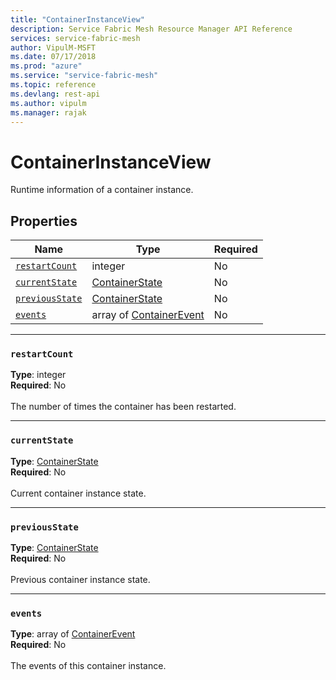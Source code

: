 ```yaml
---
title: "ContainerInstanceView"
description: Service Fabric Mesh Resource Manager API Reference
services: service-fabric-mesh
author: VipulM-MSFT
ms.date: 07/17/2018
ms.prod: "azure"
ms.service: "service-fabric-mesh"
ms.topic: reference
ms.devlang: rest-api
ms.author: vipulm
ms.manager: rajak
---
```

# ContainerInstanceView

Runtime information of a container instance.

## Properties
| Name | Type | Required |
| --- | --- | --- |
| [`restartCount`](#restartcount) | integer | No |
| [`currentState`](#currentstate) | [ContainerState](sfmeshrp-model-containerstate.md) | No |
| [`previousState`](#previousstate) | [ContainerState](sfmeshrp-model-containerstate.md) | No |
| [`events`](#events) | array of [ContainerEvent](sfmeshrp-model-containerevent.md) | No |

____
### `restartCount`
__Type__: integer <br/>
__Required__: No<br/>
<br/>
The number of times the container has been restarted.

____
### `currentState`
__Type__: [ContainerState](sfmeshrp-model-containerstate.md) <br/>
__Required__: No<br/>
<br/>
Current container instance state.

____
### `previousState`
__Type__: [ContainerState](sfmeshrp-model-containerstate.md) <br/>
__Required__: No<br/>
<br/>
Previous container instance state.

____
### `events`
__Type__: array of [ContainerEvent](sfmeshrp-model-containerevent.md) <br/>
__Required__: No<br/>
<br/>
The events of this container instance.
